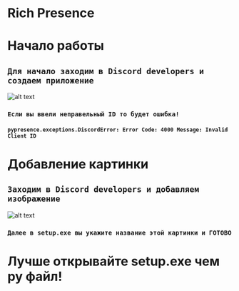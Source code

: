 # Rich Presence
# Начало работы
## ```Для начало заходим в Discord developers и создаем приложение ```
![alt text](https://media.discordapp.net/attachments/988435018198163476/989453110982348810/create.png?width=1200&height=90)
### ```Если вы ввели неправельный ID то будет ошибка!```
#### ```pypresence.exceptions.DiscordError: Error Code: 4000 Message: Invalid Client ID```

# Добавление картинки
## ```Заходим в Discord developers и добавляем изображение```
![alt text](https://media.discordapp.net/attachments/988435018198163476/989457031209562132/2022-06-23_140842.png?width=719&height=149)
### ```Далее в setup.exe вы укажите название этой картинки и ГОТОВО```

# Лучше открывайте setup.exe чем py файл!
